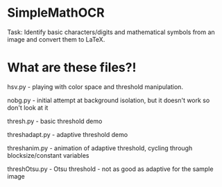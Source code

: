 # SimpleMathOCR
Task: Identify basic characters/digits and mathematical symbols from an image and convert them to LaTeX.

# What are these files?!
hsv.py - playing with color space and threshold manipulation. 

nobg.py - initial attempt at background isolation, but it doesn't work so don't look at it

thresh.py - basic threshold demo

threshadapt.py - adaptive threshold demo

threshanim.py - animation of adaptive threshold, cycling through blocksize/constant variables

threshOtsu.py - Otsu threshold - not as good as adaptive for the sample image

